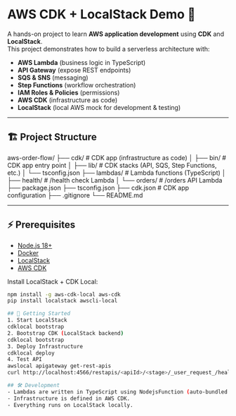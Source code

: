 # AWS CDK + LocalStack Demo 🚀

A hands-on project to learn **AWS application development** using **CDK** and **LocalStack**.  
This project demonstrates how to build a serverless architecture with:

- **AWS Lambda** (business logic in TypeScript)
- **API Gateway** (expose REST endpoints)
- **SQS & SNS** (messaging)
- **Step Functions** (workflow orchestration)
- **IAM Roles & Policies** (permissions)
- **AWS CDK** (infrastructure as code)
- **LocalStack** (local AWS mock for development & testing)

---

## 🏗 Project Structure

aws-order-flow/
├── cdk/ # CDK app (infrastructure as code)
│ ├── bin/ # CDK app entry point
│ ├── lib/ # CDK stacks (API, SQS, Step Functions, etc.)
│ └── tsconfig.json
├── lambdas/ # Lambda functions (TypeScript)
│ ├── health/ # /health check Lambda
│ └── orders/ # /orders API Lambda
├── package.json
├── tsconfig.json
├── cdk.json # CDK app configuration
├── .gitignore
└── README.md


---

## ⚡ Prerequisites

- [Node.js 18+](https://nodejs.org/en/download/)
- [Docker](https://docs.docker.com/get-docker/)
- [LocalStack](https://docs.localstack.cloud/getting-started/)
- [AWS CDK](https://docs.aws.amazon.com/cdk/v2/guide/getting_started.html)

Install LocalStack + CDK Local:

```bash
npm install -g aws-cdk-local aws-cdk
pip install localstack awscli-local

## 🚀 Getting Started
1. Start LocalStack
cdklocal bootstrap
2. Bootstrap CDK (LocalStack backend)
cdklocal bootstrap
3. Deploy Infrastructure
cdklocal deploy
4. Test API
awslocal apigateway get-rest-apis
curl http://localhost:4566/restapis/<apiId>/<stage>/_user_request_/health

## 🛠 Development
- Lambdas are written in TypeScript using NodejsFunction (auto-bundled with esbuild).
- Infrastructure is defined in AWS CDK.
- Everything runs on LocalStack locally.